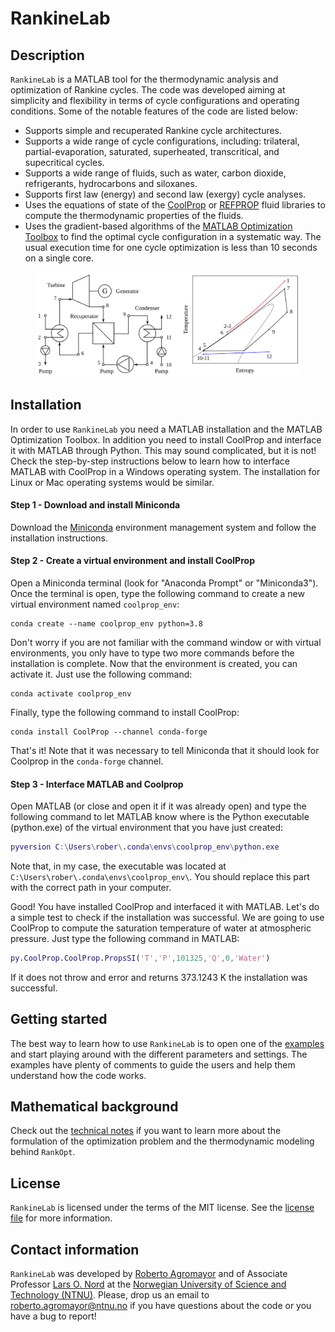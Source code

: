 # RankineLab

## Description

`RankineLab` is a MATLAB tool for the thermodynamic analysis and optimization of Rankine cycles. The code was developed aiming at simplicity and flexibility in terms of cycle configurations and operating conditions. Some of the notable features of the code are listed below:

- Supports simple and recuperated Rankine cycle architectures.
- Supports a wide range of cycle configurations, including: trilateral, partial-evaporation, saturated, superheated, transcritical, and supecritical cycles.
- Supports a wide range of fluids, such as water, carbon dioxide, refrigerants, hydrocarbons and siloxanes.
- Supports first law (energy) and second law (exergy) cycle analyses.
- Uses the equations of state of the [CoolProp](http://www.coolprop.org/) or [REFPROP](https://pages.nist.gov/REFPROP-docs/) fluid libraries to compute the thermodynamic properties of the fluids.
- Uses the gradient-based algorithms of the [MATLAB Optimization Toolbox](https://se.mathworks.com/products/optimization.html) to find the optimal cycle configuration in a systematic way. The usual execution time for one cycle optimization is less than 10 seconds on a single core.

<figure>
	<img src="./docs/rankine_cycle_diagrams.svg" width="750"/> 
</figure>

## Installation

In order to use `RankineLab` you need a MATLAB installation and the MATLAB Optimization Toolbox. In addition you need to install CoolProp and interface it with MATLAB through Python. This may sound complicated, but it is not! Check the step-by-step instructions below to learn how to interface MATLAB with CoolProp in a Windows operating system. The installation for Linux or Mac operating systems would be similar.

#### Step 1 - Download and install Miniconda

Download the [Miniconda](https://docs.conda.io/en/latest/miniconda.html) environment management system and follow the installation instructions.

#### Step 2 - Create a virtual environment and install CoolProp

Open a Miniconda terminal (look for "Anaconda Prompt" or "Miniconda3"). Once the terminal is open, type the following command to create a new virtual environment named `coolprop_env`:

```shell
conda create --name coolprop_env python=3.8
```

Don't worry if you are not familiar with the command window or with virtual environments, you only have to type two more commands before the installation is complete. Now that the environment is created, you can activate it. Just use the following command:

```shell
conda activate coolprop_env
```

Finally, type the following command to install CoolProp:

```shell
conda install CoolProp --channel conda-forge
```

That's it! Note that it was necessary to tell Miniconda that it should look for Coolprop in the `conda-forge` channel.

#### Step 3 - Interface MATLAB and Coolprop

Open MATLAB (or close and open it if it was already open) and type the following command to let MATLAB know where is the Python executable (python.exe) of the virtual environment that you have just created:

```matlab
pyversion C:\Users\rober\.conda\envs\coolprop_env\python.exe
```

Note that, in my case, the executable was located at `C:\Users\rober\.conda\envs\coolprop_env\`. You should replace this part with the correct path in your computer.

Good! You have installed CoolProp and interfaced it with MATLAB. Let's do a simple test to check if the installation was successful. We are going to use CoolProp to compute the saturation temperature of water at atmospheric pressure. Just type the following command in MATLAB: 

```matlab
py.CoolProp.CoolProp.PropsSI('T','P',101325,'Q',0,'Water')
```


If it does not throw and error and returns 373.1243 K the installation was successful.

## Getting started

The best way to learn how to use `RankineLab` is to open one of the [examples](.examples) and start playing around with the different parameters and settings. The examples have plenty of comments to guide the users and help them understand how the code works.

## Mathematical background

Check out the [technical notes](technical_notes.pdf) if you want to learn more about the formulation of the optimization problem and the thermodynamic modeling behind `RankOpt`.

## License

`RankineLab` is licensed under the terms of the MIT license. See the [license file](LICENSE.md) for more information.

## Contact information

`RankineLab` was developed by [Roberto Agromayor](https://www.ntnu.edu/employees/roberto.agromayor) and of Associate Professor [Lars O. Nord](https://www.ntnu.edu/employees/lars.nord) at the [Norwegian University of Science and Technology (NTNU)](https://www.ntnu.no/). Please, drop us an email to [roberto.agromayor@ntnu.no](mailto:roberto.agromayor@ntnu.no) if you have questions about the code or you have a bug to report!
